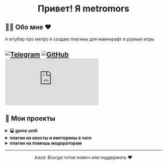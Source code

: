 <h1 align="center"> Привет! Я metromors </h1>

##                                              🧑‍💻 Обо мне ♥

я ютубер про метро я создаю плагины для маинкрафт и разные игры 

[![Telegram](https://img.shields.io/badge/-Telegram-2CA5E0?style=flat&logo=telegram&logoColor=white)](https://t.me/metromorsTG)
[![GitHub](https://img.shields.io/badge/-GitHub-333?style=flat&logo=github&logoColor=white)](https://github.com/metromors)
[![YouTube](https://icon-icons.com/downloadimage.php?id=49933&root=509/PNG/32/&file=YouTube_Text_icon-icons.com_49933.png&token=efcaaf2d95958eb57e1179fe94c1ad45d505a0995e43048e4511016fe775af55&ts=1737643719)](https://www.youtube.com/@metromors)
---

## 🚀 Мои проекты

<details>
  <summary><b>💻 game uniti </b></summary>
  <p>Игра на юнити про Pac-Men это версия игры сложнее оригинала
    
💻https://github.com/metromors/game-PacMan-metromors.</p>
</details>

<details>
  <summary><b>плагин на квесты и викторины в чате </b></summary>
  <p>команды в репазиторие⌨️⌨️⌨️
    
 ⌨️https://github.com/metromors/quizplugin-1.0.git</p>
</details>

<details>
  <summary><b>плагин на помошь модераторам </b></summary>
  <p>команды в репазиторие⌨️⌨️⌨️

 ⌨️https://github.com/metromors/ModerationPlugin-1.0.git</p>
</details>

---

<p align="center">
  <i>baza:
  Всегда готов помоч или поддержать ♥ </i>
</p>
